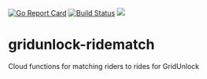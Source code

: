 [![Go Report Card](https://goreportcard.com/badge/github.com/TheTallPaul/GridUnlock-Cloud-Functions)](https://goreportcard.com/report/github.com/TheTallPaul/GridUnlock-Cloud-Functions)
[![Build Status](https://api.travis-ci.com/TheTallPaul/GridUnlock-Cloud-Functions.svg?branch=master)](https://travis-ci.com/TheTallPaul/GridUnlock-Cloud-Functions)
[![](https://godoc.org/github.com/TheTallPaul/GridUnlock-Cloud-Functions?status.svg)](https://godoc.org/github.com/TheTallPaul/GridUnlock-Cloud-Functions)

# gridunlock-ridematch
Cloud functions for matching riders to rides for GridUnlock
